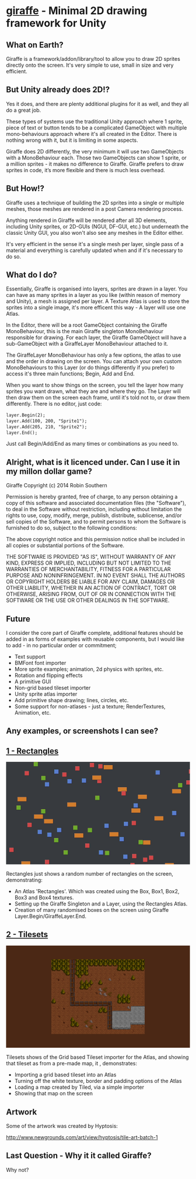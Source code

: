 [giraffe](https://github.com/betajaen/giraffe) - Minimal 2D drawing framework for Unity
=======================================================================================

What on Earth?
--------------

Giraffe is a framework/addon/library/tool to allow you to draw 2D sprites directly onto the screen. It's very simple to use, small in size and very efficient.

But Unity already does 2D!?
---------------------------

Yes it does, and there are plenty additional plugins for it as well, and they all do a great job. 

These types of systems use the traditional Unity approach where 1 sprite, piece of text or button tends to be a complicated GameObject with multiple mono-behaviours approach where it's all created in the Editor. There is nothing wrong with it, but it is limiting in some aspects.

Giraffe does 2D differently, the very minimum it will use two GameObjects with a MonoBehaviour each. Those two GameObjects can show 1 sprite, or a million sprites - it makes no difference to Giraffe. Giraffe prefers to draw sprites in code, it’s more flexible and there is much less overhead.

But How!?
---------

Giraffe uses a technique of building the 2D sprites into a single or multiple meshes, those meshes are rendered in a post Camera rendering process.

Anything rendered in Giraffe will be rendered after all 3D elements, including Unity sprites, or 2D-GUIs (NGUI, DF-GUI, etc.) but underneath the classic Unity GUI, you also won't also see any meshes in the Editor either.

It's very efficient in the sense it's a single mesh per layer, single pass of a material and everything is carefully updated when and if it's necessary to do so.

What do I do?
-----------------------

Essentially, Giraffe is organised into layers, sprites are drawn in a layer. You can have as many sprites in a layer as you like (within reason of memory and Unity), a mesh is assigned per layer. A Texture Atlas is used to store the sprites into a single image, it's more efficent this way - A layer will use one Atlas.

In the Editor, there will be a root GameObject containing the Giraffe MonoBehaviour, this is the main Giraffe singleton MonoBehaviour responsible for drawing. For each layer, the Giraffe GameObject will have a sub-GameObject with a GiraffeLayer MonoBehaviour attached to it. 

The GiraffeLayer MonoBehaviour has only a few options, the atlas to use and the order in drawing on the screen.  You can attach your own custom MonoBehaviours to this Layer (or do things differently if you prefer) to access it's three main functions; Begin, Add and End.

When you want to show things on the screen, you tell the layer how many sprites you want drawn, what they are and where they go. The Layer will then draw them on the screen each frame, until it's told not to, or draw them differently. There is no editor, just code:

    layer.Begin(2);
    layer.Add(100, 200, "Sprite1");
    layer.Add(205, 210, "Sprite2");
    layer.End();
    
Just call Begin/Add/End as many times or combinations as you need to.
  

Alright, what is it licenced under. Can I use it in my millon dollar game?
--------------------------------------------------------------------------

Giraffe Copyright (c) 2014 Robin Southern

Permission is hereby granted, free of charge, to any person obtaining a copy
of this software and associated documentation files (the "Software"), to deal
in the Software without restriction, including without limitation the rights
to use, copy, modify, merge, publish, distribute, sublicense, and/or sell
copies of the Software, and to permit persons to whom the Software is
furnished to do so, subject to the following conditions:

The above copyright notice and this permission notice shall be included in all
copies or substantial portions of the Software.

THE SOFTWARE IS PROVIDED "AS IS", WITHOUT WARRANTY OF ANY KIND, EXPRESS OR
IMPLIED, INCLUDING BUT NOT LIMITED TO THE WARRANTIES OF MERCHANTABILITY,
FITNESS FOR A PARTICULAR PURPOSE AND NONINFRINGEMENT. IN NO EVENT SHALL THE
AUTHORS OR COPYRIGHT HOLDERS BE LIABLE FOR ANY CLAIM, DAMAGES OR OTHER
LIABILITY, WHETHER IN AN ACTION OF CONTRACT, TORT OR OTHERWISE, ARISING FROM,
OUT OF OR IN CONNECTION WITH THE SOFTWARE OR THE USE OR OTHER DEALINGS IN THE
SOFTWARE.

Future
------

I consider the core part of Giraffe complete, additional features should be added in as forms of examples with reusable components, but I would like to add - in no particular order or commitment;

* Text support 
* BMFont font importer
* More sprite examples; animation, 2d physics with sprites, etc.
* Rotation and flipping effects
* A primitive GUI
* Non-grid based tileset importer
* Unity sprite atlas importer
* Add primitive shape drawing; lines, circles, etc.
* Some support for non-atlases - just a texture; RenderTextures, Animation, etc.

Any examples, or screenshots I can see?
---------------------------------------

## [1 - Rectangles](https://github.com/betajaen/giraffe/tree/master/Examples/1-Rectangles)

![Rectangles](https://raw.githubusercontent.com/betajaen/giraffe/master/Examples/1-Rectangles/Example.png)


Rectangles just shows a random number of rectangles on the screen, demonstrating:

* An Atlas 'Rectangles'.  Which was created using the Box, Box1, Box2, Box3 and Box4 textures.
* Setting up the Giraffe Singleton and a Layer, using the Rectangles Atlas.
* Creation of many randomised boxes on the screen using Giraffe Layer.Begin/GiraffeLayer.End.

## [2 - Tilesets](https://github.com/betajaen/giraffe/tree/master/Examples/2-Tilesets)

![Tilesets](https://raw.githubusercontent.com/betajaen/giraffe/master/Examples/2-Tilesets/Example.png)

Tilesets shows of the Grid based Tileset importer for the Atlas, and showing that tileset as from a pre-made map, it , demonstrates:

* Importing a grid based tileset into an Atlas
* Turning off the white texture, border and padding options of the Atlas
* Loading a map created by Tiled, via a simple importer
* Showing that map on the screen


Artwork
-------

Some of the artwork was created by Hyptosis:

http://www.newgrounds.com/art/view/hyptosis/tile-art-batch-1


Last Question - Why it it called Giraffe?
-----------------------------------------

Why not?
